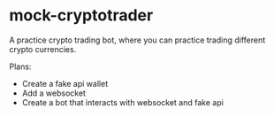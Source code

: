 # mock-cryptotrader
A practice crypto trading bot, where you can practice trading different crypto currencies.

Plans:
- Create a fake api wallet
- Add a websocket
- Create a bot that interacts with websocket and fake api
